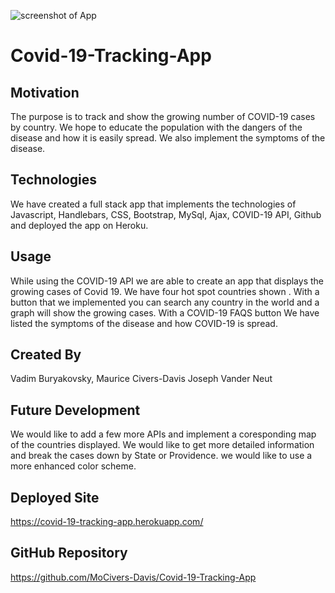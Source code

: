 ![screenshot of App](assets/img/covid19_screenshot.png)

# Covid-19-Tracking-App

## Motivation
 The purpose is to track and show the growing number of COVID-19 cases by country. We hope to educate the population with the dangers of the disease and how it is easily spread. We also implement the symptoms of the disease.

## Technologies
We have created a full stack app that implements the technologies of Javascript, Handlebars, CSS, Bootstrap, MySql, Ajax, COVID-19 API, Github and deployed the app on Heroku.

## Usage
While using the COVID-19 API we are able to create an app that displays the growing cases of Covid 19. We have four hot spot countries shown  . With a button that we implemented you can search any country in the world and a graph will show the growing cases. With a COVID-19 FAQS button We have listed the symptoms of the disease and how COVID-19 is spread.

## Created By
Vadim Buryakovsky,
Maurice Civers-Davis
Joseph Vander Neut

## Future Development
We would like to add a few more APIs and implement a coresponding map of the countries displayed. We would like to get more detailed information and break the cases down by State or Providence. we would like to use a more enhanced color scheme.

## Deployed Site
https://covid-19-tracking-app.herokuapp.com/

## GitHub Repository
https://github.com/MoCivers-Davis/Covid-19-Tracking-App 